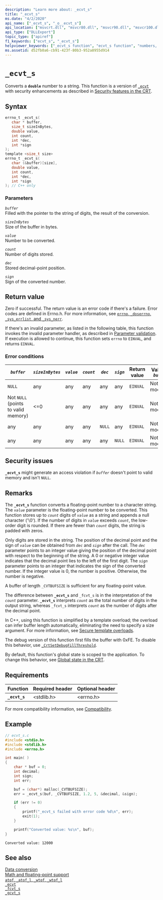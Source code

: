 ```yaml
---
description: "Learn more about: _ecvt_s"
title: "_ecvt_s"
ms.date: "4/2/2020"
api_name: ["_ecvt_s", "_o__ecvt_s"]
api_location: ["msvcrt.dll", "msvcr80.dll", "msvcr90.dll", "msvcr100.dll", "msvcr100_clr0400.dll", "msvcr110.dll", "msvcr110_clr0400.dll", "msvcr120.dll", "msvcr120_clr0400.dll", "ucrtbase.dll", "api-ms-win-crt-convert-l1-1-0.dll"]
api_type: ["DLLExport"]
topic_type: ["apiref"]
f1_keywords: ["ecvt_s", "_ecvt_s"]
helpviewer_keywords: ["_ecvt_s function", "ecvt_s function", "numbers, converting", "converting double numbers"]
ms.assetid: d52fb0a6-cb91-423f-80b3-952a8955d914
---
```

# `_ecvt_s`

Converts a **`double`** number to a string. This function is a version of [`_ecvt`](ecvt.md) with security enhancements as described in [Security features in the CRT](../security-features-in-the-crt.md).

## Syntax

```C
errno_t _ecvt_s(
   char * buffer,
   size_t sizeInBytes,
   double value,
   int count,
   int *dec,
   int *sign
);
template <size_t size>
errno_t _ecvt_s(
   char (&buffer)[size],
   double value,
   int count,
   int *dec,
   int *sign
); // C++ only
```

### Parameters

*`buffer`*\
Filled with the pointer to the string of digits, the result of the conversion.

*`sizeInBytes`*\
Size of the buffer in bytes.

*`value`*\
Number to be converted.

*`count`*\
Number of digits stored.

*`dec`*\
Stored decimal-point position.

*`sign`*\
Sign of the converted number.

## Return value

Zero if successful. The return value is an error code if there's a failure. Error codes are defined in Errno.h. For more information, see [`errno`, `_doserrno`, `_sys_errlist`, and `_sys_nerr`](../errno-doserrno-sys-errlist-and-sys-nerr.md).

If there's an invalid parameter, as listed in the following table, this function invokes the invalid parameter handler, as described in [Parameter validation](../parameter-validation.md). If execution is allowed to continue, this function sets `errno` to `EINVAL`, and returns `EINVAL`.

### Error conditions

| *`buffer`* | *`sizeInBytes`* | *`value`* | *`count`* | *`dec`* | *`sign`* | Return value | Value in *`buffer`* |
|---|---|---|---|---|---|---|---|
| `NULL` | any | any | any | any | any | `EINVAL` | Not modified. |
| Not `NULL` (points to valid memory) | <=0 | any | any | any | any | `EINVAL` | Not modified. |
| any | any | any | any | `NULL` | any | `EINVAL` | Not modified. |
| any | any | any | any | any | `NULL` | `EINVAL` | Not modified. |

## Security issues

**`_ecvt_s`** might generate an access violation if *`buffer`* doesn't point to valid memory and isn't `NULL`.

## Remarks

The **`_ecvt_s`** function converts a floating-point number to a character string. The *`value`* parameter is the floating-point number to be converted. This function stores up to *`count`* digits of *`value`* as a string and appends a null character ('\0'). If the number of digits in *`value`* exceeds *`count`*, the low-order digit is rounded. If there are fewer than *`count`* digits, the string is padded with zeros.

Only digits are stored in the string. The position of the decimal point and the sign of *`value`* can be obtained from *`dec`* and *`sign`* after the call. The *`dec`* parameter points to an integer value giving the position of the decimal point with respect to the beginning of the string. A 0 or negative integer value indicates that the decimal point lies to the left of the first digit. The *`sign`* parameter points to an integer that indicates the sign of the converted number. If the integer value is 0, the number is positive. Otherwise, the number is negative.

A buffer of length `_CVTBUFSIZE` is sufficient for any floating-point value.

The difference between **`_ecvt_s`** and `_fcvt_s` is in the interpretation of the *`count`* parameter. **`_ecvt_s`** interprets *`count`* as the total number of digits in the output string, whereas `_fcvt_s` interprets *`count`* as the number of digits after the decimal point.

In C++, using this function is simplified by a template overload; the overload can infer buffer length automatically, eliminating the need to specify a size argument. For more information, see [Secure template overloads](../secure-template-overloads.md).

The debug version of this function first fills the buffer with 0xFE. To disable this behavior, use [`_CrtSetDebugFillThreshold`](crtsetdebugfillthreshold.md).

By default, this function's global state is scoped to the application. To change this behavior, see [Global state in the CRT](../global-state.md).

## Requirements

| Function | Required header | Optional header |
|---|---|---|
| **`_ecvt_s`** | \<stdlib.h> | \<errno.h> |

For more compatibility information, see [Compatibility](../compatibility.md).

## Example

```C
// ecvt_s.c
#include <stdio.h>
#include <stdlib.h>
#include <errno.h>

int main( )
{
    char * buf = 0;
    int decimal;
    int sign;
    int err;

    buf = (char*) malloc(_CVTBUFSIZE);
    err = _ecvt_s(buf, _CVTBUFSIZE, 1.2, 5, &decimal, &sign);

    if (err != 0)
    {
        printf("_ecvt_s failed with error code %d\n", err);
        exit(1);
    }

    printf("Converted value: %s\n", buf);
}
```

```Output
Converted value: 12000
```

## See also

[Data conversion](../data-conversion.md)\
[Math and floating-point support](../floating-point-support.md)\
[`atof`, `_atof_l`, `_wtof`, `_wtof_l`](atof-atof-l-wtof-wtof-l.md)\
[`_ecvt`](ecvt.md)\
[`_fcvt_s`](fcvt-s.md)\
[`_gcvt_s`](gcvt-s.md)

